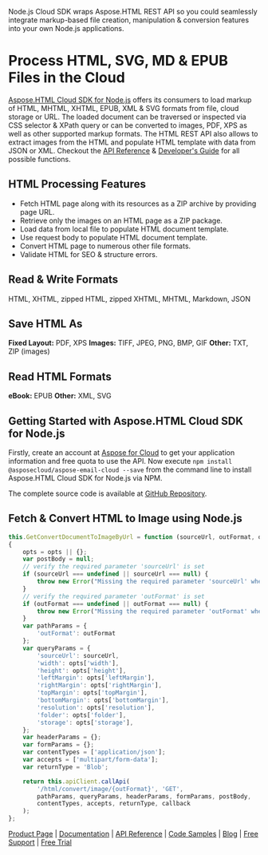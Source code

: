 Node.js Cloud SDK wraps Aspose.HTML REST API so you could seamlessly integrate markup-based file creation, manipulation & conversion features into your own Node.js applications.

# Process HTML, SVG, MD & EPUB Files in the Cloud

[Aspose.HTML Cloud SDK for Node.js](https://products.aspose.cloud/html/nodejs) offers its consumers to load markup of HTML, MHTML, XHTML, EPUB, XML & SVG formats from file, cloud storage or URL. The loaded document can be traversed or inspected via CSS selector & XPath query or can be converted to images, PDF, XPS as well as other supported markup formats. The HTML REST API also allows to extract images from the HTML and populate HTML template with data from JSON or XML. Checkout the [API Reference]([https://apireference.aspose.cloud/html/](https://apireference.aspose.cloud/html/)) & [Developer's Guide]([https://docs.aspose.cloud/display/htmlcloud/Developer+Guide](https://docs.aspose.cloud/display/htmlcloud/Developer+Guide)) for all possible functions.

## HTML Processing Features

- Fetch HTML page along with its resources as a ZIP archive by providing page URL.
- Retrieve only the images on an HTML page as a ZIP package.
- Load data from local file to populate HTML document template.
- Use request body to populate HTML document template.
- Convert HTML page to numerous other file formats.
- Validate HTML for SEO & structure errors.

## Read & Write Formats

HTML, XHTML, zipped HTML, zipped XHTML, MHTML, Markdown, JSON

## Save HTML As

**Fixed Layout:** PDF, XPS
**Images:** TIFF, JPEG, PNG, BMP, GIF
**Other:** TXT, ZIP (images)

## Read HTML Formats
**eBook:** EPUB
**Other:** XML, SVG

## Getting Started with Aspose.HTML Cloud SDK for Node.js

Firstly, create an account at [Aspose for Cloud](https://dashboard.aspose.cloud/#/apps) to get your application information and free quota to use the API. Now execute `npm install @asposecloud/aspose-email-cloud --save` from the command line to install Aspose.HTML Cloud SDK for Node.js via NPM.

The complete source code is available at [GitHub Repository](https://github.com/aspose-html-cloud/aspose-html-cloud-nodejs).

## Fetch & Convert HTML to Image using Node.js

```js
this.GetConvertDocumentToImageByUrl = function (sourceUrl, outFormat, opts, callback) 
{
	opts = opts || {};
	var postBody = null;
	// verify the required parameter 'sourceUrl' is set
	if (sourceUrl === undefined || sourceUrl === null) {
		throw new Error("Missing the required parameter 'sourceUrl' when calling GetConvertDocumentToImageByUrl");
	}
	// verify the required parameter 'outFormat' is set
	if (outFormat === undefined || outFormat === null) {
		throw new Error("Missing the required parameter 'outFormat' when calling GetConvertDocumentToImageByUrl");
	}
	var pathParams = {
		'outFormat': outFormat
	};
	var queryParams = {
		'sourceUrl': sourceUrl,
		'width': opts['width'],
		'height': opts['height'],
		'leftMargin': opts['leftMargin'],
		'rightMargin': opts['rightMargin'],
		'topMargin': opts['topMargin'],
		'bottomMargin': opts['bottomMargin'],
		'resolution': opts['resolution'],
		'folder': opts['folder'],
		'storage': opts['storage'],
	};
	var headerParams = {};
	var formParams = {};
	var contentTypes = ['application/json'];
	var accepts = ['multipart/form-data'];
	var returnType = 'Blob';

	return this.apiClient.callApi(
		'/html/convert/image/{outFormat}', 'GET',
		pathParams, queryParams, headerParams, formParams, postBody,
		contentTypes, accepts, returnType, callback
	);
};
```

[Product Page](https://products.aspose.cloud/html/nodejs) | [Documentation](https://docs.aspose.cloud/display/htmlcloud/Home) | [API Reference](https://apireference.aspose.cloud/html/) | [Code Samples](https://github.com/aspose-html-cloud/aspose-html-cloud-nodejs) | [Blog](https://blog.aspose.cloud/category/html/) | [Free Support](https://forum.aspose.cloud/c/html) | [Free Trial](https://dashboard.aspose.cloud/#/apps)